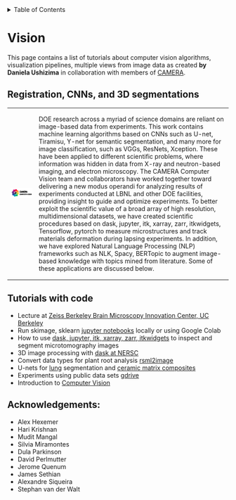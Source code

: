 <div id="top"></div>

<!-- TABLE OF CONTENTS -->
<details>
  <summary>Table of Contents</summary>
  <ol>
    <li>
      <a href="#about-the-project">About The Project</a>
      <ul>
        <li><a href="#built-with">Built With</a></li>
      </ul>
    </li>
    <li>
      <a href="#getting-started">Getting Started</a>
      <ul>
        <li><a href="#prerequisites">Prerequisites</a></li>
        <li><a href="#installation">Installation</a></li>
      </ul>
    </li>
    <li><a href="#usage">Usage</a></li>
    <li><a href="#roadmap">Roadmap</a></li>
    <li><a href="#contributing">Contributing</a></li>
    <li><a href="#license">License</a></li>
    <li><a href="#contact">Contact</a></li>
    <li><a href="#acknowledgments">Acknowledgments</a></li>
  </ol>
</details>


# Vision
This page contains a list of tutorials about computer vision algorithms, visualization pipelines, multiple views from image data as created <b> by Daniela Ushizima</b> in collaboration with members of [CAMERA](https://camera.lbl.gov/).

## Registration, CNNs, and 3D segmentations

<table border="0">
 <tr>
    <td><img src="https://github.com/dani-lbnl/introvision/blob/main/cameracomputervision.png" width="1300">
    </td>
    <td>
     <p>
      DOE research across a myriad of science domains are reliant on image-based data from experiments. This work contains machine learning algorithms based on CNNs such as U-net, Tiramisu, Y-net for semantic segmentation, and many more for image classification, such as VGGs, ResNets, Xception. These have been applied to different scientific problems, where information was hidden in data from X-ray and neutron-based imaging, and electron microscopy. The CAMERA Computer Vision team and collaborators have worked together toward delivering a new modus operandi for analyzing results of experiments conducted at LBNL and other DOE facilities, providing insight to guide and optimize experiments. To better exploit the scientific value of a broad array of high resolution, multidimensional datasets, we have created scientific procedures based on dask, jupyter, itk, xarray, zarr, itkwidgets, Tensorflow, pytorch to measure microstructures  and track materials deformation during lapsing experiments. In addition, we have explored Natural Language Processing (NLP) frameworks such as NLK, Spacy, BERTopic to augment image-based knowledge with topics mined from literature. Some of these applications are discussed below.  
      </td>
 </tr>
</table>

## Tutorials with code
- Lecture at [Zeiss Berkeley Brain Microscopy Innovation Center, UC Berkeley](https://github.com/dani-lbnl/2017_ucberkeley_course)
- Run skimage, sklearn [jupyter notebooks](https://github.com/dani-lbnl/isvc2019) locally or using Google Colab
- How to use [dask, jupyter, itk, xarray, zarr, itkwidgets](https://github.com/dani-lbnl/SC20_pyHPC) to inspect and segment microtomography images
- 3D image processing with [dask at NERSC](https://github.com/dani-lbnl/SC20_pyHPC/tree/master/nersc)
- Convert data types for plant root analysis [rsml2image](https://github.com/dani-lbnl/rsml2image)
- U-nets for [lung](https://www.nature.com/articles/s41598-021-95561-y) segmentation and [ceramic matrix composites](https://www.nature.com/articles/s41597-022-01119-6) 
- Experiments using public data sets [gdrive](https://drive.google.com/drive/folders/19YiBCQh4Z1LB9iCVWfDj4Zfx-zn-VD16?usp=sharing)
- Introduction to [Computer Vision](https://github.com/dani-lbnl/introvision)

<!-- ABOUT THE PROJECT -->
<!--## About The Project-->

## Acknowledgements:
- Alex Hexemer
- Hari Krishnan
- Mudit Mangal
- Silvia Miramontes
- Dula Parkinson
- David Perlmutter
- Jerome Quenum
- James Sethian
- Alexandre Siqueira
- Stephan van der Walt



